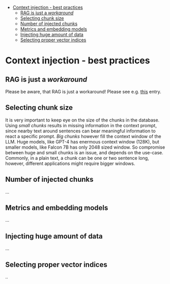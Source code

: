 - [Context injection - best practices](#context-injection---best-practices)
  - [RAG is just a *workaround*](#rag-is-just-a-workaround)
  - [Selecting chunk size](#selecting-chunk-size)
  - [Number of injected chunks](#number-of-injected-chunks)
  - [Metrics and embedding models](#metrics-and-embedding-models)
  - [Injecting huge amount of data](#injecting-huge-amount-of-data)
  - [Selecting proper vector indices](#selecting-proper-vector-indices)


# Context injection - best practices

## RAG is just a *workaround*
Please be aware, that RAG is just a workaround! Please see e.g. [this](https://dev.to/maximsaplin/gpt-4-128k-context-it-is-not-big-enough-1h02) entry.

## Selecting chunk size
It is very important to keep eye on the size of the chunks in the database. Using *small chunks* results in missing information in the context prompt, since nearby text around sentences can bear meaningful information to react a specific prompt. *Big chunks* however fill the context window of the LLM. Huge models, like GPT-4 has enermous context window (128K), but smaller models, like Falcon 7B has only 2048 sized window. So compromise between huge and small chunks is an issue, and depends on the use-case. Commonly, in a plain text, a chunk can be one or two sentence long, however, different applications might require bigger windows.

## Number of injected chunks
...

## Metrics and embedding models
...

## Injecting huge amount of data
...

## Selecting proper vector indices
..